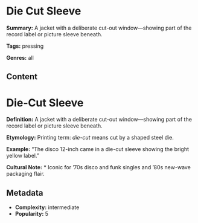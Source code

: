 # Die Cut Sleeve

**Summary:** A jacket with a deliberate cut-out window—showing part of the record label or picture sleeve beneath.

**Tags:** pressing

**Genres:** all

## Content

# Die-Cut Sleeve

**Definition:** A jacket with a deliberate cut-out window—showing part of the record label or picture sleeve beneath.

**Etymology:** Printing term: *die-cut* means cut by a shaped steel die.

**Example:** “The disco 12-inch came in a die-cut sleeve showing the bright yellow label.”

**Cultural Note:** * Iconic for ’70s disco and funk singles and ’80s new-wave packaging flair.

## Metadata

- **Complexity:** intermediate
- **Popularity:** 5
